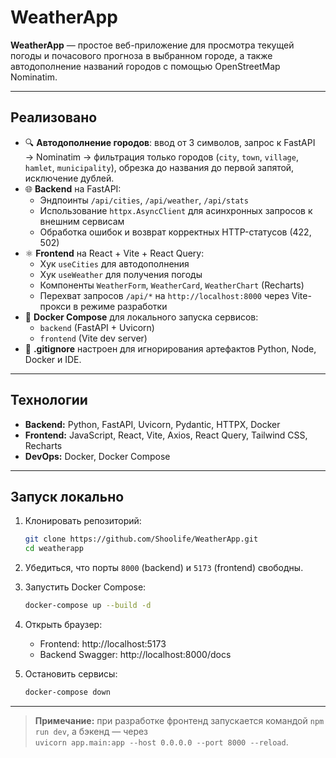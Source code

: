 # WeatherApp

**WeatherApp** — простое веб-приложение для просмотра текущей погоды и почасового прогноза в выбранном городе, а также автодополнение названий городов с помощью OpenStreetMap Nominatim.

---

## Реализовано

- 🔍 **Автодополнение городов**: ввод от 3 символов, запрос к FastAPI → Nominatim → фильтрация только городов (`city`, `town`, `village`, `hamlet`, `municipality`), обрезка до названия до первой запятой, исключение дублей.  
- 🌐 **Backend** на FastAPI:
  - Эндпоинты `/api/cities`, `/api/weather`, `/api/stats`
  - Использование `httpx.AsyncClient` для асинхронных запросов к внешним сервисам
  - Обработка ошибок и возврат корректных HTTP-статусов (422, 502)  
- ⚛️ **Frontend** на React + Vite + React Query:
  - Хук `useCities` для автодополнения
  - Хук `useWeather` для получения погоды
  - Компоненты `WeatherForm`, `WeatherCard`, `WeatherChart` (Recharts)
  - Перехват запросов `/api/*` на `http://localhost:8000` через Vite-прокси в режиме разработки  
- 🐳 **Docker Compose** для локального запуска сервисов:
  - `backend` (FastAPI + Uvicorn)
  - `frontend` (Vite dev server)  
- 📁 **.gitignore** настроен для игнорирования артефактов Python, Node, Docker и IDE.

---

## Технологии

- **Backend:** Python, FastAPI, Uvicorn, Pydantic, HTTPX, Docker  
- **Frontend:** JavaScript, React, Vite, Axios, React Query, Tailwind CSS, Recharts  
- **DevOps:** Docker, Docker Compose

---

## Запуск локально

1. Клонировать репозиторий:

   ```bash
   git clone https://github.com/Shoolife/WeatherApp.git
   cd weatherapp
   ```

2. Убедиться, что порты `8000` (backend) и `5173` (frontend) свободны.

3. Запустить Docker Compose:

   ```bash
   docker-compose up --build -d
   ```

4. Открыть браузер:

   - Frontend: http://localhost:5173
   - Backend Swagger: http://localhost:8000/docs

5. Остановить сервисы:

   ```bash
   docker-compose down
   ```

---

> **Примечание:** при разработке фронтенд запускается командой `npm run dev`, а бэкенд — через  
> `uvicorn app.main:app --host 0.0.0.0 --port 8000 --reload`.  
